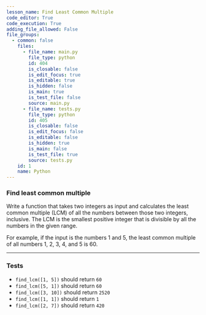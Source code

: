 ```yaml
---
lesson_name: Find Least Common Multiple
code_editor: True
code_execution: True
adding_file_allowed: False
file_groups:
  - common: false
    files:
      - file_name: main.py
        file_type: python
        id: 404
        is_closable: false
        is_edit_focus: true
        is_editable: true
        is_hidden: false
        is_main: true
        is_test_file: false
        source: main.py
      - file_name: tests.py
        file_type: python
        id: 405
        is_closable: false
        is_edit_focus: false
        is_editable: false
        is_hidden: true
        is_main: false
        is_test_file: true
        source: tests.py
    id: 1
    name: Python
---
```


### Find least common multiple

Write a function that takes two integers as input and calculates the least common multiple (LCM) of all the numbers between those two integers, inclusive. The LCM is the smallest positive integer that is divisible by all the numbers in the given range.

For example, if the input is the numbers 1 and 5, the least common multiple of all numbers 1, 2, 3, 4, and 5 is 60.

---

### Tests

<ul>
<li id="test-1"><code>find_lcm([1, 5])</code> should return <code>60</code></li>
<li id="test-2"><code>find_lcm([5, 1])</code> should return <code>60</code></li>
<li id="test-3"><code>find_lcm([3, 10])</code> should return <code>2520</code></li>
<li id="test-4"><code>find_lcm([1, 1])</code> should return <code>1</code></li>
<li id="test-5"><code>find_lcm([2, 7])</code> should return <code>420</code></li>
</ul>
